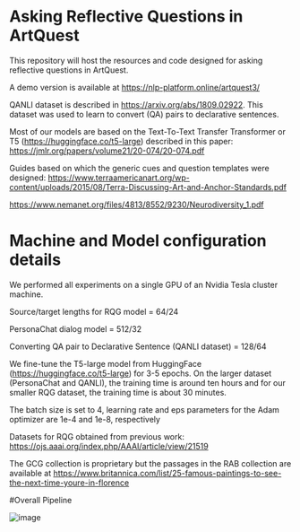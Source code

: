 # Asking Reflective Questions in ArtQuest


This repository will host the resources and code designed for asking reflective questions in ArtQuest.

A demo version is available at https://nlp-platform.online/artquest3/


QANLI dataset is described in https://arxiv.org/abs/1809.02922. This dataset
was used to learn to convert (QA) pairs to declarative sentences.

Most of our models are based on the Text-To-Text Transfer Transformer or T5 (https://huggingface.co/t5-large)
described in this paper: https://jmlr.org/papers/volume21/20-074/20-074.pdf


Guides based on which the generic cues and question templates were designed:
https://www.terraamericanart.org/wp-content/uploads/2015/08/Terra-Discussing-Art-and-Anchor-Standards.pdf

https://www.nemanet.org/files/4813/8552/9230/Neurodiversity_1.pdf

# Machine and Model configuration details 
We performed all experiments on
a single GPU of an Nvidia Tesla cluster machine. 

Source/target lengths for RQG model = 64/24

PersonaChat dialog model = 512/32

Converting QA pair to Declarative Sentence (QANLI dataset) = 128/64

We fine-tune 
the T5-large model from HuggingFace (https://huggingface.co/t5-large) for
3-5 epochs. On the larger dataset (PersonaChat and QANLI), the training
time is around ten hours and for our smaller RQG dataset, the training time is about 30 minutes.

The batch size is set to 4, learning rate and eps parameters for the Adam optimizer are 1e-4 and 1e-8, respectively




Datasets for RQG obtained from previous work: https://ojs.aaai.org/index.php/AAAI/article/view/21519

The GCG collection is proprietary but the passages in the RAB collection are 
available at https://www.britannica.com/list/25-famous-paintings-to-see-the-next-time-youre-in-florence

#Overall Pipeline

![image](https://user-images.githubusercontent.com/58678112/191934223-bf4ea9af-70fd-4bce-aac8-dcdd9c7fe5b6.png)



